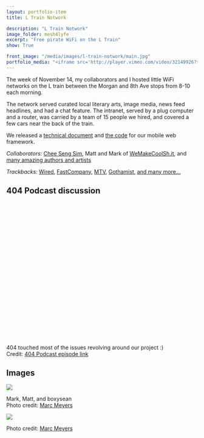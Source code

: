```yaml
---
layout: portfolio-item
title: L Train Notwork

description: "L Train Notwork"
image_folder: mesh4lyfe
excerpt: "Free pirate WiFi on the L Train"
show: True

front_image: "/media/images/l-train-notwork/main.jpg"
portfolio_media: "<iframe src='http://player.vimeo.com/video/32149926?title=0&amp;byline=0&amp;portrait=0' width='640' height='360' frameborder='0' webkitAllowFullScreen allowFullScreen></iframe>"
---
```


The week of November 14, my collaborators and I hosted little WiFi networks on the L train between the Morgan and 8th Ave stops from 8-10 each morning.

The network served curated local literary arts, image media, news feed headlines, and had a chat feature. The intranet, served by a plug computer and a router, was carried by a team of 15 people we hired, and covered a few cars near the back of the train.

We released a [technical document](https://github.com/boxysean/LTrainNotwork/blob/master/techdoc.md) and [the code](https://github.com/boxysean/LTrainNotwork/) for our mobile web framework.

*Collaborators:* [Chee Seng Sim](http://simmu.net/), Matt and Mark of [WeMakeCoolSh.it](http://wemakecoolsh.it/), and [many amazing authors and artists](http://wemakecoolsh.it/#2328468/L-Train-Notwork-Credits)

*Trackbacks:* [Wired](http://www.wired.com/epicenter/2011/11/all-aboard-nyc-geek-train/all/), [FastCompany](www.fastcompany.com/1795011/see-someone-say-something-pirate-wifi-comes-to-nycs-subway), [MTV](http://blog.omusicawards.com/2011/11/notwork/), [Gothamist](http://gothamist.com/2011/11/14/artists_bring_free_pirate_wi-fi_not.php), [and many more...](http://ltrainnotwork.tumblr.com/)

404 Podcast discussion
----------------------

<object style="height: 390px; width: 640px"><param name="movie" value="http://www.youtube.com/v/gFCU6puI_fE?version=3&feature=player_detailpage"><param name="allowFullScreen" value="true"><param name="allowScriptAccess" value="always"><embed src="http://www.youtube.com/v/gFCU6puI_fE?version=3&feature=player_detailpage" type="application/x-shockwave-flash" allowfullscreen="true" allowScriptAccess="always" width="640" height="360"></object>
<p>404 touched most of the issues revolving around our project :)<br />Credit: <a href="http://www.cnet.com/8301-13952_1-57326111-81/the-404-948-where-were-in-some-deep-dish-podcast/">404 Podcast episode link</a></p>

Images
------

<img src="{{ site.url }}/media/images/l-train-notwork/web/00001.png" />
<p>Mark, Matt, and boxysean<br />Photo credit: <a href="http://ibidfilmworks.com/">Marc Meyers</a></p>

<img src="{{ site.url }}/media/images/l-train-notwork/web/00002.png" />
<p>Photo credit: <a href="http://ibidfilmworks.com/">Marc Meyers</a></p>
